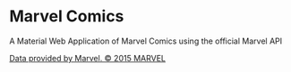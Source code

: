 # Marvel Comics
A Material Web Application of Marvel Comics using the official Marvel API


[Data provided by Marvel. © 2015 MARVEL](http://marvel.com)
